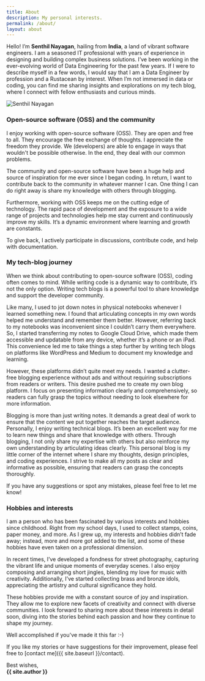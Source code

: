 ```yaml
---
title: About
description: My personal interests.
permalink: /about/
layout: about
---
```


Hello! I’m **Senthil Nayagan**, hailing from **India**, a land of vibrant software engineers. I am a seasoned IT professional with years of experience in designing and building complex business solutions. I’ve been working in the ever-evolving world of Data Engineering for the past few years. If I were to describe myself in a few words, I would say that I am a Data Engineer by profession and a Rustacean by interest. When I’m not immersed in data or coding, you can find me sharing insights and explorations on my tech blog, where I connect with fellow enthusiasts and curious minds.

<img src="{{ site.authorGravatar }}" alt="Senthil Nayagan" class="author-img">

### Open-source software (OSS) and the community

I enjoy working with open-source software (OSS). They are open and free to all. They encourage the free exchange of thoughts. I appreciate the freedom they provide. We (developers) are able to engage in ways that wouldn't be possible otherwise. In the end, they deal with our common problems.

The community and open-source software have been a huge help and source of inspiration for me ever since I began coding. In return, I want to contribute back to the community in whatever manner I can. One thing I can do right away is share my knowledge with others through blogging.

Furthermore, working with OSS keeps me on the cutting edge of technology. The rapid pace of development and the exposure to a wide range of projects and technologies help me stay current and continuously improve my skills. It’s a dynamic environment where learning and growth are constants. 

To give back, I actively participate in discussions, contribute code, and help with documentation.

### My tech-blog journey

When we think about contributing to open-source software (OSS), coding often comes to mind. While writing code is a dynamic way to contribute, it’s not the only option. Writing tech blogs is a powerful tool to share knowledge and support the developer community.

Like many, I used to jot down notes in physical notebooks whenever I learned something new. I found that articulating concepts in my own words helped me understand and remember them better. However, referring back to my notebooks was inconvenient since I couldn’t carry them everywhere. So, I started transferring my notes to Google Cloud Drive, which made them accessible and updatable from any device, whether it’s a phone or an iPad. This convenience led me to take things a step further by writing tech blogs on platforms like WordPress and Medium to document my knowledge and learning.

However, these platforms didn’t quite meet my needs. I wanted a clutter-free blogging experience without ads and without requiring subscriptions from readers or writers. This desire pushed me to create my own blog platform.  I focus on presenting information clearly and comprehensively, so readers can fully grasp the topics without needing to look elsewhere for more information.

Blogging is more than just writing notes. It demands a great deal of work to ensure that the content we put together reaches the target audience. Personally, I enjoy writing technical blogs. It’s been an excellent way for me to learn new things and share that knowledge with others. Through blogging, I not only share my expertise with others but also reinforce my own understanding by articulating ideas clearly. This personal blog is my little corner of the internet where I share my thoughts, design principles, and coding experiences. I strive to make all my posts as clear and informative as possible, ensuring that readers can grasp the concepts thoroughly.

If you have any suggestions or spot any mistakes, please feel free to let me know!

### Hobbies and interests

I am a person who has been fascinated by various interests and hobbies since childhood. Right from my school days, I used to collect stamps, coins, paper money, and more. As I grew up, my interests and hobbies didn’t fade away; instead, more and more got added to the list, and some of these hobbies have even taken on a professional dimension.

In recent times, I’ve developed a fondness for street photography, capturing the vibrant life and unique moments of everyday scenes. I also enjoy composing and arranging short jingles, blending my love for music with creativity. Additionally, I’ve started collecting brass and bronze idols, appreciating the artistry and cultural significance they hold.

These hobbies provide me with a constant source of joy and inspiration. They allow me to explore new facets of creativity and connect with diverse communities. I look forward to sharing more about these interests in detail soon, diving into the stories behind each passion and how they continue to shape my journey.

Well accomplished if you've made it this far :-) 

If you like my stories or have suggestions for their improvement, please feel free to [contact me]({{ site.baseurl }}/contact).

Best wishes,<br/>
**{{ site.author }}**

<div class="about-contact-icons">
  <a href="mailto:{{ site.email }}"><i class="fa-solid fa-envelope"></i></a>
  <a href="{{ site.linkedIn }}" target="_blank"><i class="fa-brands fa-linkedin"></i></a>
  <a href="{{ site.gitHub }}" target="_blank"><i class="fa-brands fa-github"></i></a>
  <a href="{{ site.twitter }}" target="_blank"><i class="fa-brands fa-x-twitter"></i></a>
  <a href="{{ site.mastodon }}" target="_blank"><i class="fa-brands fa-mastodon"></i></a>
  <a href="{{ site.instagram }}" target="_blank"><i class="fa-brands fa-square-instagram"></i></a>
</div>